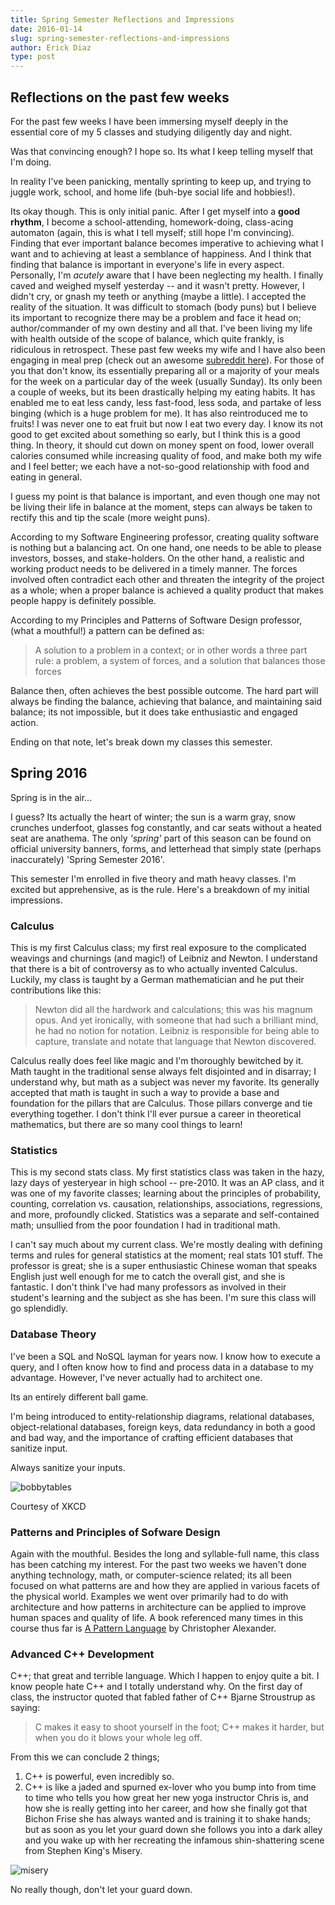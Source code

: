 ```yaml
---
title: Spring Semester Reflections and Impressions
date: 2016-01-14
slug: spring-semester-reflections-and-impressions
author: Erick Diaz
type: post
---
```


## Reflections on the past few weeks

For the past few weeks I have been immersing myself deeply in the essential core of my 5 classes and studying diligently day and night.

Was that convincing enough? I hope so. Its what I keep telling myself that I'm doing.

In reality I've been panicking, mentally sprinting to keep up, and trying to juggle work, school, and home life (buh-bye social life and hobbies!).

Its okay though. This is only initial panic. After I get myself into a **good rhythm**, I become a school-attending, homework-doing, class-acing automaton (again, this is what I tell myself; still hope I'm convincing). Finding that ever important balance becomes imperative to achieving what I want and to achieving at least a semblance of happiness. And I think that finding that balance is important in everyone's life in every aspect. Personally, I'm _acutely_ aware that I have been neglecting my health. I finally caved and weighed myself yesterday -- and it wasn't pretty. However, I didn't cry, or gnash my teeth or anything (maybe a little). I accepted the reality of the situation. It was difficult to stomach (body puns) but I believe its important to recognize there may be a problem and face it head on; author/commander of my own destiny and all that. I've been living my life with health outside of the scope of balance, which quite frankly, is ridiculous in retrospect. These past few weeks my wife and I have also been engaging in meal prep (check out an awesome [subreddit here][/r/mealprepsunday]). For those of you that don't know, its essentially preparing all or a majority of your meals for the week on a particular day of the week (usually Sunday). Its only been a couple of weeks, but its been drastically helping my eating habits. It has enabled me to eat less candy, less fast-food, less soda, and partake of less binging (which is a huge problem for me). It has also reintroduced me to fruits! I was never one to eat fruit but now I eat two every day. I know its not good to get excited about something so early, but I think this is a good thing. In theory, it should cut down on money spent on food, lower overall calories consumed while increasing quality of food, and make both my wife and I feel better; we each have a not-so-good relationship with food and eating in general.

I guess my point is that balance is important, and even though one may not be living their life in balance at the moment, steps can always be taken to rectify this and tip the scale (more weight puns).

According to my Software Engineering professor, creating quality software is nothing but a balancing act. On one hand, one needs to be able to please investors, bosses, and stake-holders. On the other hand, a realistic and working product needs to be delivered in a timely manner. The forces involved often contradict each other and threaten the integrity of the project as a whole; when a proper balance is achieved a quality product that makes people happy is definitely possible.

According to my Principles and Patterns of Software Design professor, (what a mouthful!) a pattern can be defined as:

>A solution to a problem in a context; or in other words a three part rule: a problem, a system of forces, and a solution that balances those forces

Balance then, often achieves the best possible outcome. The hard part will always be finding the balance, achieving that balance, and maintaining said balance; its not impossible, but it does take enthusiastic and engaged action.

Ending on that note, let's break down my classes this semester.

## Spring 2016

Spring is in the air...

I guess? Its actually the heart of winter; the sun is a warm gray, snow crunches underfoot, glasses fog constantly, and car seats without a heated seat are anathema.  The only _'spring'_ part of this season can be found on official university banners, forms, and letterhead that simply state (perhaps inaccurately) 'Spring Semester 2016'.

This semester I'm enrolled in five theory and math heavy classes. I'm excited but apprehensive, as is the rule. Here's a breakdown of my initial impressions.

### Calculus

This is my first Calculus class; my first real exposure to the complicated weavings and churnings (and magic!) of Leibniz and Newton. I understand that there is a bit of controversy as to who actually invented Calculus. Luckily, my class is taught by a German mathematician and he put their contributions like this:

>Newton did all the hardwork and calculations; this was his magnum opus. And yet ironically, with someone that had such a brilliant mind, he had no notion for notation. Leibniz is responsible for being able to capture, translate and notate that language that Newton discovered.

Calculus really does feel like magic and I'm thoroughly bewitched by it. Math taught in the traditional sense always felt disjointed and in disarray; I understand why, but math as a subject was never my favorite. Its generally accepted that math is taught in such a way to provide a base and foundation for the pillars that are Calculus. Those pillars converge and tie everything together. I don't think I'll ever pursue a career in theoretical mathematics, but there are so many cool things to learn!

### Statistics

This is my second stats class. My first statistics class was taken in the hazy, lazy days of yesteryear in high school -- pre-2010. It was an AP class, and it was one of my favorite classes; learning about the principles of probability, counting, correlation vs. causation, relationships, associations, regressions, and more, profoundly clicked. Statistics was a separate and self-contained math; unsullied from the poor foundation I had in traditional math.

I can't say much about my current class. We're mostly dealing with defining terms and rules for general statistics at the moment; real stats 101 stuff. The professor is great; she is a super enthusiastic Chinese woman that speaks English just well enough for me to catch the overall gist, and she is fantastic. I don't think I've had many professors as involved in their student's learning and the subject as she has been. I'm sure this class will go splendidly.

### Database Theory

I've been a SQL and NoSQL layman for years now. I know how to execute a query, and I often know how to find and process data in a database to my advantage. However, I've never actually had to architect one.

Its an entirely different ball game.

I'm being introduced to entity-relationship diagrams, relational databases, object-relational databases, foreign keys, data redundancy in both a good and bad way, and the importance of crafting efficient databases that sanitize input.

Always sanitize your inputs.

![bobbytables][XKCD]

Courtesy of XKCD

### Patterns and Principles of Sofware Design

Again with the mouthful. Besides the long and syllable-full name, this class has been catching my interest. For the past two weeks we haven't done anything technology, math, or computer-science related; its all been focused on what patterns are and how they are applied in various facets of the physical world. Examples we went over primarily had to do with architecture and how patterns in architecture can be applied to improve human spaces and quality of life. A book referenced many times in this course thus far is [A Pattern Language][apattlang] by Christopher Alexander.

### Advanced C++ Development
C++; that great and terrible language. Which I happen to enjoy quite a bit. I know people hate C++ and I totally understand why. On the first day of class, the instructor quoted that fabled father of C++ Bjarne Stroustrup as saying:

>C makes it easy to shoot yourself in the foot; C++ makes it harder, but when you do it blows your whole leg off.

From this we can conclude 2 things;

1. C++ is powerful, even incredibly so.
2. C++ is like a jaded and spurned ex-lover who you bump into from time to time who tells you how great her new yoga instructor Chris is, and how she is really getting into her career, and how she finally got that Bichon Frise she has always wanted and is training it to shake hands; but as soon as you let your guard down she follows you into a dark alley and you wake up with her recreating the infamous shin-shattering scene from Stephen King's Misery.

![misery][image1]

No really though, don't let your guard down.

[/r/mealprepsunday]: http://reddit.com/r/mealprepsunday
[XKCD]: http://imgs.xkcd.com/comics/exploits_of_a_mom.png
[apattlang]: https://www.patternlanguage.com/
[image1]: https://erickrdiaz.com/images/misery.jpg
